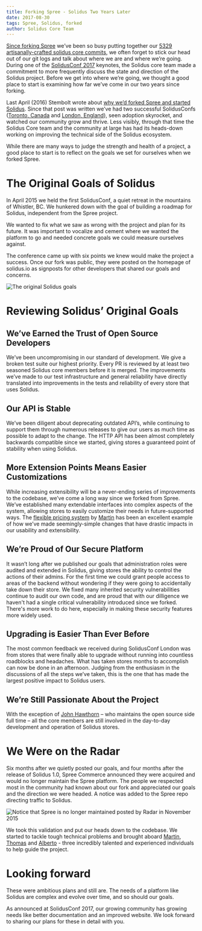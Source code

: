 ```yaml
---
title: Forking Spree - Solidus Two Years Later
date: 2017-08-30
tags: Spree, Solidus, forked
author: Solidus Core Team
---
```


[Since forking Spree](https://solidus.io/blog/2015/10/28/future-of-spree.html) we’ve been so busy putting together our [5329 artisanally-crafted solidus core commits](https://github.com/solidusio/solidus/graphs/contributors), we often forget to stick our head out of our git logs and talk about where we are and where we’re going. During one of the [SolidusConf 2017](https://youtu.be/TSbUnRPbeK0?list=PLQNruX2oZ7ZFQrXZ2WmRtCB5Bi5wjCIeB) keynotes, the Solidus core team made a commitment to more frequently discuss the state and direction of the Solidus project. Before we get into where we’re going, we thought a good place to start is examining how far we’ve come in our two years since forking.

Last April (2016) Stembolt wrote about [why we’d forked Spree and started Solidus](https://stembolt.com/blog/why-we-forked-spree-and-started-solidus/). Since that post was written we’ve had two successful SolidusConfs ([Toronto, Canada](http://conf2016.solidus.io/) and [London, England](http://conf2017.solidus.io/)), seen adoption skyrocket, and watched our community grow and thrive. Less visibly, through that time the Solidus Core team and the community at large has had its heads-down working on improving the technical side of the Solidus ecosystem.

While there are many ways to judge the strength and health of a project, a good place to start is to reflect on the goals we set for ourselves when we forked Spree.

# The Original Goals of Solidus

In April 2015 we held the first SolidusConf, a quiet retreat in the mountains of Whistler, BC. We hunkered down with the goal of building a roadmap for Solidus, independent from the Spree project.

We wanted to fix what we saw as wrong with the project and plan for its future. It was important to vocalize and cement where we wanted the platform to go and needed concrete goals we could measure ourselves against.

The conference came up with six points we knew would make the project a success. Once our fork was public, they were posted on the homepage of solidus.io as signposts for other developers that shared our goals and concerns.

![The original Solidus goals](/blog/2017/08/30/forking-spree-solidus-two-years-later/original-solidus-goals.png "The original Solidus goals")

# Reviewing Solidus’ Original Goals

## We’ve Earned the Trust of Open Source Developers
We’ve been uncompromising in our standard of development. We give a broken test suite our highest priority. Every PR is reviewed by at least two seasoned Solidus core members before it is merged. The improvements we’ve made to our test infrastructure and general reliability have directly translated into improvements in the tests and reliability of every store that uses Solidus.

## Our API is Stable
We’ve been diligent about deprecating outdated API’s, while continuing to support them through numerous releases to give our users as much time as possible to adapt to the change. The HTTP API has been almost completely backwards compatible since we started, giving stores a guaranteed point of stability when using Solidus.

## More Extension Points Means Easier Customizations
While increasing extensibility will be a never-ending series of improvements to the codebase, we’ve come a long way since we forked from Spree. We’ve established many extendable interfaces into complex aspects of the system, allowing stores to easily customize their needs in future-supported ways. The [flexible pricing system](https://github.com/solidusio/solidus/commit/92048533ffbf939386cd0a593a8cb4619cf7eae3) by [Martin](https://github.com/mamhoff) has been an excellent example of how we’ve made seemingly-simple changes that have drastic impacts in our usability and extensibility.

## We’re Proud of Our Secure Platform
It wasn’t long after we published our goals that administration roles were audited and extended in Solidus, giving stores the ability to control the actions of their admins. For the first time we could grant people access to areas of the backend without wondering if they were going to accidentally take down their store. We fixed many inherited security vulnerabilities continue to audit our own code, and are proud that with our dilligence we haven't had a single critical vulnerability introduced since we forked. There's more work to do here, especially in making these security features more widely used.

## Upgrading is Easier Than Ever Before
The most common feedback we received during SolidusConf London was from stores that were finally able to upgrade without running into countless roadblocks and headaches. What has taken stores months to accomplish can now be done in an afternoon. Judging from the enthusiasm in the discussions of all the steps we’ve taken, this is the one that has made the largest positive impact to Solidus users.

## We’re Still Passionate About the Project
With the exception of [John Hawthorn](https://github.com/jhawthorn) – who maintains the open source side full time – all the core members are still involved in the day-to-day development and operation of Solidus stores.

# We Were on the Radar
Six months after we quietly posted our goals, and four months after the release of Solidus 1.0, Spree Commerce announced they were acquired and would no longer maintain the Spree platform. The people we respected most in the community had known about our fork and appreciated our goals and the direction we were headed. A notice was added to the Spree repo directing traffic to Solidus.

![Notice that Spree is no longer maintained posted by Radar in November 2015](/blog/2017/08/30/forking-spree-solidus-two-years-later/add-notice-spree-is-no-longer-maintained.png "Notice that Spree is no longer maintained")

We took this validation and put our heads down to the codebase. We started to tackle tough technical problems and brought aboard [Martin](https://github.com/mamhoff), [Thomas](https://github.com/tvdeyen) and [Alberto](https://github.com/kennyadsl) - three incredibly talented  and experienced individuals to help guide the project.

# Looking forward
These were ambitious plans and still are. The needs of a platform like Solidus are complex and evolve over time, and so should our goals.

As announced at SolidusConf 2017, our growing community has growing needs like better documentation and an improved website. We look forward to sharing our plans for these in detail with you.
